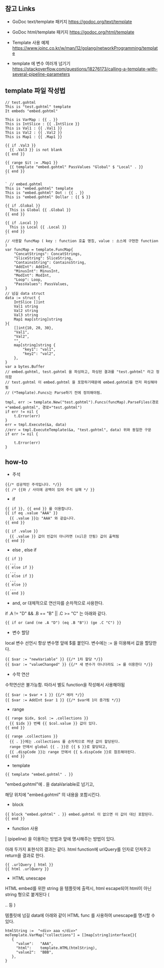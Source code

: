 ## 참고 Links
 
- GoDoc text/template 패키지
https://godoc.org/text/template

- GoDoc html/template 패키지
https://godoc.org/html/template

- Template 사용 예제
https://www.joinc.co.kr/w/man/12/golang/networkProgramming/template

- template 에 변수 여러개 넘기기
https://stackoverflow.com/questions/18276173/calling-a-template-with-several-pipeline-parameters

## template 파일 작성법

```
// test.gohtml
This is "test.gohtml" template
It embeds "embed.gohtml"
 
This is VarMap : {{ . }}
This is IntSlice : {{ .IntSlice }}
This is Val1 : {{ .Val1 }}
This is Val2 : {{ .Val2 }}
This is Map1 : {{ .Map1 }}
 
{{ if .Val3 }}
  {{ .Val3 }} is not blank
{{ end }}
 
{{ range $it := .Map1 }}
  {{ template "embed.gohtml" PassValues "Global" $ "Local" . }}
{{ end }}
`
 
` // embed.gohtml
This is "embed.gohtml" template
This is "embed.gohtml" Dot : {{ . }}
This is "embed.gohtml" Dollar : {{ $ }}
 
{{ if .Global }}
  This is Global {{ .Global }}
{{ end }}
 
{{ if .Local }}
  This is Local {{ .Local }}
{{ end }}
`
// 사용할 funcMap ( key : function 호출 명칭, value : 소스에 구현한 function )
var funcMap = template.FuncMap{
    "ConcatStrings": ConcatStrings,
    "SliceString": SliceString,
    "ContainsString": ContainsString,
    "AddInt": AddInt,
    "MinusInt": MinusInt,
    "ModInt": ModInt,
    "Loop": Loop,
    "PassValues": PassValues,
}
// 넘길 data struct
data := struct {
    IntSlice []int
    Val1 string
    Val2 string
    Val3 string
    Map1 map[string]string
}{
    []int{10, 20, 30},
    "Val1",
    "Val2",
    "",
    map[string]string {
        "key1": "val1",
        "key2": "val2",
    },
}
var a bytes.Buffer
// embed.gohtml, test.gohtml 을 파싱하고, 파싱된 결과를 "test.gohtml" 라고 정의함
// test.gohtml 이 embed.gohtml 을 포함하기때문에 embed.gohtml을 먼저 파싱해야됨
// (*Template).Funcs는 Parse하기 전에 정의해야됨.
 
tmpl, err := template.New("test.gohtml").Funcs(funcMap).ParseFiles(경로+"embed.gohtml", 경로+"test.gohtml")
if err != nil {
    t.Error(err)
}
err = tmpl.Execute(&a, data)
//err = tmpl.ExecuteTemplate(&a, "test.gohtml", data) 위와 동일한 구문
if err != nil {
 
    t.Error(err)
}
``` 

## how-to

- 주석
```
{{/* 성공적인 주석입니다. */}}
{{ /* {{와 / 사이에 공백이 있어 주석 실패 */ }}
```

- if
```
{{ if }}, {{ end }} 를 이용합니다.
{{ if eq .value "AAA" }}
  {{ .value }}는 "AAA" 와 같습니다.
{{ end }}

{{ if .value }}
  {{ .value }} 값이 빈값이 아니라면 (nil은 안됨) 값이 출력됨
{{ end }}
``` 

- else , else if
```
{{ if }}
  ...
{{ else if }}
  ...
{{ else if }}
  ...
{{ else }}
  ...
{{ end }}
``` 

- and, or
대체적으로 연산자를 순차적으로 사용한다.

if .A != "D" && .B == "B" || .C >= "C" 는 아래와 같다.

```
{{ if or (and (ne .A "D") (eq .B "B")) (ge .C "C") }}
```

- 변수 할당

local 변수 선언시 항상 변수명 앞에 $를 붙인다.
변수에는 := 을 이용해서 값을 할당한다.

```
{{ $var := "newVariable" }} {{/* 1차 할당 */}}
{{ $var := "valueChanged" }} {{/* 새 변수가 아니더라도 := 를 이용한다 */}}
``` 

- 수학 연산

수학연산은 불가능함. 따라서 별도 function을 작성해서 사용해야됨

```
{{ $var := $var + 1 }} {{/* 에러 */}}
{{ $var := AddInt $var 1 }} {{/* $var에 1이 증가됨 */}}
```

- range

```
{{ range $idx, $col := .collections }}
  {{ $idx }} 번째 {{ $col.value }} 값이 있다.
{{ end }}
 
{{ range .collections }}
  {{ . }}에는 .collections 를 순차적으로 꺼낸 값이 할당된다.
  range 안에서 global {{ . }}은 {{ $ }}로 할당되고,
  {{ .dispCode }}는 range 안에서 {{ $.dispCode }}로 참조해야된다.
{{ end }}
``` 

- template

```
{{ template "embed.gohtml" . }}
```

"embed.gohtml"에 . 을 dataVariable로 넘기고,

해당 위치에 "embed.gohtml" 의 내용을 포함시킨다.
 

- block

```
{{ block "embed.gohtml" . }} embed.gohtml 이 없으면 이 값이 대신 포함된다. {{ end }}
``` 

- function 사용

| (pipeline) 을 이용하는 방법과 앞에 명시해주는 방법이 있다.

아래 두가지 표현식의 결과는 같다.
html function에 urlQuery를 인자로 던져주고 return을 결과로 한다.

```
{{ .urlQuery | html }}
{{ html .urlQuery }}
``` 

- HTML unescape

HTML embed를 위한 string 을 템플릿에 출력시, html escape되어 html이 아닌 string 형으로 붙게된다 ( <div> </div>  ..   등 )

템플릿에 넘길 data에 아래와 같이 HTML func 를 사용하여 unescape를 명시할 수 있다.

```
htmlString :=  "<div> aaa </div>"
moTemplate.VarMap["collections"] = []map[string]interface{}{
   {
     "value":   "AAA",
     "html":    template.HTML(htmlString),
     "value2":  "BBB",
   },
}
```
